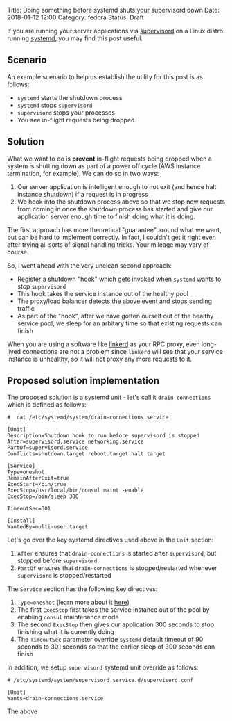 Title: Doing something before systemd shuts your supervisord down
Date: 2018-01-12 12:00
Category: fedora
Status: Draft

If you are running your server applications via [supervisord]() on a Linux distro running [systemd](), you may find 
this post useful.

## Scenario

An example scenario to help us establish the utility for this post is as follows:

- `systemd` starts the shutdown process
- `systemd` stops `supervisord`
- `supervisord` stops your processes
- You see in-flight requests being dropped

## Solution

What we want to do is **prevent** in-flight requests being dropped when a system is shutting down as part of
a power off cycle (AWS instance termination, for example). We can do so in two ways:

1. Our server application is intelligent enough to not exit (and hence halt instance shutdown) if a request is in progress
2. We hook into the shutdown process above so that we stop new requests from coming in once the shutdown process has started and give our application server enough time to finish doing what it is doing.

The first approach has more theoretical "guarantee" around what we want, but can be hard to implement correctly. In fact,
I couldn't get it right even after trying all sorts of signal handling tricks. Your mileage may vary of course.

So, I went ahead with the very unclean second approach:

- Register a shutdown "hook" which gets invoked when `systemd` wants to stop `supervisord`
- This hook takes the service instance out of the healthy pool
- The proxy/load balancer detects the above event and stops sending traffic
- As part of the "hook", after we have gotten ourself out of the healthy service pool, we sleep for an arbitary time so that
existing requests can finish

When you are using a software like [linkerd]() as your RPC proxy, even long-lived connections are not a problem since
`linkerd` will see that your service instance is unhealthy, so it will not proxy any more requests to it.


## Proposed solution implementation

The proposed solution is a systemd unit - let's call it `drain-connections` which is defined as follows:

```
#  cat /etc/systemd/system/drain-connections.service

[Unit]
Description=Shutdown hook to run before supervisord is stopped
After=supervisord.service networking.service
PartOf=supervisord.service
Conflicts=shutdown.target reboot.target halt.target

[Service]
Type=oneshot
RemainAfterExit=true
ExecStart=/bin/true
ExecStop=/usr/local/bin/consul maint -enable
ExecStop=/bin/sleep 300

TimeoutSec=301

[Install]
WantedBy=multi-user.target
```

Let's go over the key systemd directives used above in the `Unit` section:

1. `After` ensures that `drain-connections` is started after `supervisord`, but stopped before `supervisord`
2. `PartOf` ensures that `drain-connections` is stopped/restarted whenever `supervisord` is stopped/restarted

The `Service` section has the following key directives:

1. `Type=oneshot` (learn more about it [here](https://www.freedesktop.org/software/systemd/man/systemd.service.html#Type=))
2. The first `ExecStop` first takes the service instance out of the pool by enabling `consul` maintenance mode
3. The second `ExecStop` then gives our application 300 seconds to stop finishing what it is currently doing
4. The `TimeoutSec` parameter override `systemd` default timeout of 90 seconds to 301 seconds so that the earlier sleep
   of 300 seconds can finish



In addition, we setup `supervisord` systemd unit override as follows:

```
# /etc/systemd/system/supervisord.service.d/supervisord.conf

[Unit]
Wants=drain-connections.service
```

The above 
